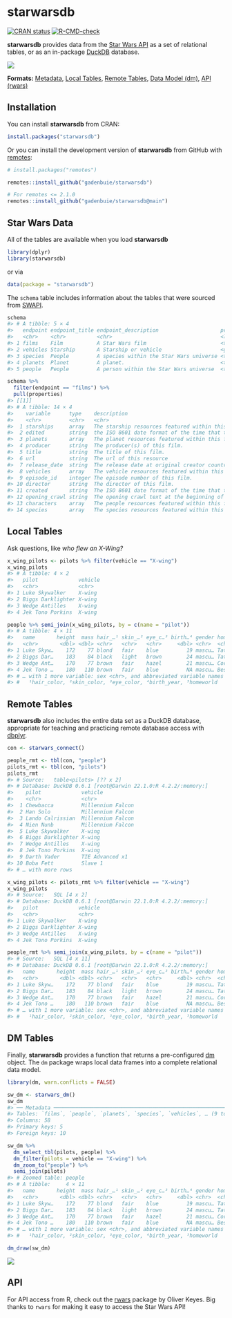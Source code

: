
<!-- README.md is generated from README.Rmd. Please edit that file -->

# starwarsdb

<!-- badges: start -->

[![CRAN
status](https://www.r-pkg.org/badges/version/starwarsdb)](https://CRAN.R-project.org/package=starwarsdb)
[![R-CMD-check](https://github.com/gadenbuie/starwarsdb/actions/workflows/R-CMD-check.yaml/badge.svg)](https://github.com/gadenbuie/starwarsdb/actions/workflows/R-CMD-check.yaml)
<!-- badges: end -->

**starwarsdb** provides data from the [Star Wars API](https://swapi.dev)
as a set of relational tables, or as an in-package
[DuckDB](https://duckdb.org) database.

![](man/figures/README-starwars-data-model-1.svg)

**Formats:** [Metadata](#star-wars-data), [Local Tables](#local-tables),
[Remote Tables](#remote-tables), [Data Model (dm)](#dm-tables), [API
(rwars)](#api)

## Installation

You can install **starwarsdb** from CRAN:

``` r
install.packages("starwarsdb")
```

Or you can install the development version of **starwarsdb** from GitHub
with [remotes](https://remotes.r-lib.org):

``` r
# install.packages("remotes")

remotes::install_github("gadenbuie/starwarsdb")

# For remotes <= 2.1.0
remotes::install_github("gadenbuie/starwarsdb@main")
```

## Star Wars Data

All of the tables are available when you load **starwarsdb**

``` r
library(dplyr)
library(starwarsdb)
```

or via

``` r
data(package = "starwarsdb")
```

The `schema` table includes information about the tables that were
sourced from [SWAPI](https://swapi.dev).

``` r
schema
#> # A tibble: 5 × 4
#>   endpoint endpoint_title endpoint_description                    properties
#>   <chr>    <chr>          <chr>                                   <list>    
#> 1 films    Film           A Star Wars film                        <tibble>  
#> 2 vehicles Starship       A Starship or vehicle                   <gropd_df>
#> 3 species  People         A species within the Star Wars universe <tibble>  
#> 4 planets  Planet         A planet.                               <tibble>  
#> 5 people   People         A person within the Star Wars universe  <tibble>
```

``` r
schema %>% 
  filter(endpoint == "films") %>% 
  pull(properties)
#> [[1]]
#> # A tibble: 14 × 4
#>    variable      type    description                                      format
#>    <chr>         <chr>   <chr>                                            <chr> 
#>  1 starships     array   The starship resources featured within this fil… <NA>  
#>  2 edited        string  the ISO 8601 date format of the time that this … date-…
#>  3 planets       array   The planet resources featured within this film.  <NA>  
#>  4 producer      string  The producer(s) of this film.                    <NA>  
#>  5 title         string  The title of this film.                          <NA>  
#>  6 url           string  The url of this resource                         uri   
#>  7 release_date  string  The release date at original creator country.    date  
#>  8 vehicles      array   The vehicle resources featured within this film. <NA>  
#>  9 episode_id    integer The episode number of this film.                 <NA>  
#> 10 director      string  The director of this film.                       <NA>  
#> 11 created       string  The ISO 8601 date format of the time that this … date-…
#> 12 opening_crawl string  The opening crawl text at the beginning of this… <NA>  
#> 13 characters    array   The people resources featured within this film.  <NA>  
#> 14 species       array   The species resources featured within this film. <NA>
```

## Local Tables

Ask questions, like *who flew an X-Wing?*

``` r
x_wing_pilots <- pilots %>% filter(vehicle == "X-wing")
x_wing_pilots
#> # A tibble: 4 × 2
#>   pilot             vehicle
#>   <chr>             <chr>  
#> 1 Luke Skywalker    X-wing 
#> 2 Biggs Darklighter X-wing 
#> 3 Wedge Antilles    X-wing 
#> 4 Jek Tono Porkins  X-wing

people %>% semi_join(x_wing_pilots, by = c(name = "pilot"))
#> # A tibble: 4 × 11
#>   name       height  mass hair_…¹ skin_…² eye_c…³ birth…⁴ gender homew…⁵ species
#>   <chr>       <dbl> <dbl> <chr>   <chr>   <chr>     <dbl> <chr>  <chr>   <chr>  
#> 1 Luke Skyw…    172    77 blond   fair    blue         19 mascu… Tatooi… Human  
#> 2 Biggs Dar…    183    84 black   light   brown        24 mascu… Tatooi… Human  
#> 3 Wedge Ant…    170    77 brown   fair    hazel        21 mascu… Corell… Human  
#> 4 Jek Tono …    180   110 brown   fair    blue         NA mascu… Bestin… Human  
#> # … with 1 more variable: sex <chr>, and abbreviated variable names
#> #   ¹​hair_color, ²​skin_color, ³​eye_color, ⁴​birth_year, ⁵​homeworld
```

## Remote Tables

**starwarsdb** also includes the entire data set as a DuckDB database,
appropriate for teaching and practicing remote database access with
[dbplyr](https://dbplyr.tidyverse.org/).

``` r
con <- starwars_connect()

people_rmt <- tbl(con, "people")
pilots_rmt <- tbl(con, "pilots")
pilots_rmt
#> # Source:   table<pilots> [?? x 2]
#> # Database: DuckDB 0.6.1 [root@Darwin 22.1.0:R 4.2.2/:memory:]
#>    pilot             vehicle          
#>    <chr>             <chr>            
#>  1 Chewbacca         Millennium Falcon
#>  2 Han Solo          Millennium Falcon
#>  3 Lando Calrissian  Millennium Falcon
#>  4 Nien Nunb         Millennium Falcon
#>  5 Luke Skywalker    X-wing           
#>  6 Biggs Darklighter X-wing           
#>  7 Wedge Antilles    X-wing           
#>  8 Jek Tono Porkins  X-wing           
#>  9 Darth Vader       TIE Advanced x1  
#> 10 Boba Fett         Slave 1          
#> # … with more rows

x_wing_pilots <- pilots_rmt %>% filter(vehicle == "X-wing")
x_wing_pilots
#> # Source:   SQL [4 x 2]
#> # Database: DuckDB 0.6.1 [root@Darwin 22.1.0:R 4.2.2/:memory:]
#>   pilot             vehicle
#>   <chr>             <chr>  
#> 1 Luke Skywalker    X-wing 
#> 2 Biggs Darklighter X-wing 
#> 3 Wedge Antilles    X-wing 
#> 4 Jek Tono Porkins  X-wing

people_rmt %>% semi_join(x_wing_pilots, by = c(name = "pilot"))
#> # Source:   SQL [4 x 11]
#> # Database: DuckDB 0.6.1 [root@Darwin 22.1.0:R 4.2.2/:memory:]
#>   name       height  mass hair_…¹ skin_…² eye_c…³ birth…⁴ gender homew…⁵ species
#>   <chr>       <dbl> <dbl> <chr>   <chr>   <chr>     <dbl> <chr>  <chr>   <chr>  
#> 1 Luke Skyw…    172    77 blond   fair    blue         19 mascu… Tatooi… Human  
#> 2 Biggs Dar…    183    84 black   light   brown        24 mascu… Tatooi… Human  
#> 3 Wedge Ant…    170    77 brown   fair    hazel        21 mascu… Corell… Human  
#> 4 Jek Tono …    180   110 brown   fair    blue         NA mascu… Bestin… Human  
#> # … with 1 more variable: sex <chr>, and abbreviated variable names
#> #   ¹​hair_color, ²​skin_color, ³​eye_color, ⁴​birth_year, ⁵​homeworld
```

## DM Tables

Finally, **starwarsdb** provides a function that returns a
pre-configured [dm](https://krlmlr.github.io/dm/) object. The `dm`
package wraps local data frames into a complete relational data model.

``` r
library(dm, warn.conflicts = FALSE)

sw_dm <- starwars_dm()
sw_dm
#> ── Metadata ────────────────────────────────────────────────────────────────────
#> Tables: `films`, `people`, `planets`, `species`, `vehicles`, … (9 total)
#> Columns: 58
#> Primary keys: 5
#> Foreign keys: 10

sw_dm %>%
  dm_select_tbl(pilots, people) %>%
  dm_filter(pilots = vehicle == "X-wing") %>%
  dm_zoom_to("people") %>%
  semi_join(pilots)
#> # Zoomed table: people
#> # A tibble:     4 × 11
#>   name       height  mass hair_…¹ skin_…² eye_c…³ birth…⁴ gender homew…⁵ species
#>   <chr>       <dbl> <dbl> <chr>   <chr>   <chr>     <dbl> <chr>  <chr>   <chr>  
#> 1 Luke Skyw…    172    77 blond   fair    blue         19 mascu… Tatooi… Human  
#> 2 Biggs Dar…    183    84 black   light   brown        24 mascu… Tatooi… Human  
#> 3 Wedge Ant…    170    77 brown   fair    hazel        21 mascu… Corell… Human  
#> 4 Jek Tono …    180   110 brown   fair    blue         NA mascu… Bestin… Human  
#> # … with 1 more variable: sex <chr>, and abbreviated variable names
#> #   ¹​hair_color, ²​skin_color, ³​eye_color, ⁴​birth_year, ⁵​homeworld
```

``` r
dm_draw(sw_dm)
```

![](man/figures/README-starwars-data-model-1.svg)

## API

For API access from R, check out the
[rwars](https://github.com/Ironholds/rwars) package by Oliver Keyes. Big
thanks to `rwars` for making it easy to access the Star Wars API!
